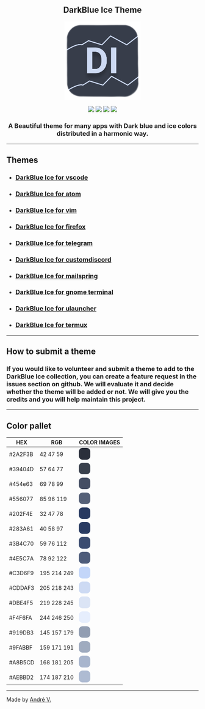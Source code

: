 <h2 align="center">DarkBlue Ice Theme</h2>
<p align="center">
<img src="images/darkblueiceicon.png" width="200"/>
</p>
<p align="center">
<img src="https://img.shields.io/badge/Downloads-243%2B-success"/> <img src="https://img.shields.io/badge/License-MIT-brightgreen"/> <img src="https://img.shields.io/badge/Version-v1.4-brightgreen"/> <img src="https://img.shields.io/badge/Themes-10-success"/>
</p>
<h3 align="center"> A Beautiful theme for many apps with Dark blue and ice colors distributed in a harmonic way. </h3>

---

## Themes

* ### [DarkBlue Ice for vscode](https://github.com/Dedsd/DarkBlue-Ice-for-vscode)
* ### [DarkBlue Ice for atom](https://github.com/Dedsd/DarkBlue-Ice-for-atom)
* ### [DarkBlue Ice for vim](https://github.com/Dedsd/DarkBlue-Ice-for-vim)
* ### [DarkBlue Ice for firefox](https://github.com/Dedsd/DarkBlue-Ice-for-firefox)
* ### [DarkBlue Ice for telegram](https://github.com/Dedsd/DarkBlue-Ice-for-telegram)
* ### [DarkBlue Ice for customdiscord](https://github.com/Dedsd/DarkBlue-Ice-for-customdiscord)
* ### [DarkBlue Ice for mailspring](https://github.com/Dedsd/DarkBlue-Ice-for-Mailspring)
* ### [DarkBlue Ice for gnome terminal](https://github.com/Dedsd/DarkBlue-Ice-for-gnome-terminal)
* ### [DarkBlue Ice for ulauncher](https://github.com/Dedsd/DarkBlue-Ice-for-ulauncher)
* ### [DarkBlue Ice for termux](https://github.com/Dedsd/DarkBlue-Ice-for-termux)

---

## How to submit a theme

### If you would like to volunteer and submit a theme to add to the DarkBlue Ice collection, you can create a feature request in the issues section on github. We will evaluate it and decide whether the theme will be added or not. We will give you the credits and you will help maintain this project.

---

## Color pallet

| HEX     | RGB      | COLOR IMAGES
| --------| ---------| ------------------|
| #2A2F3B | 42 47 59 | <img src="images/pallet/color1.png" width="30" />
| #39404D | 57 64 77 | <img src="images/pallet/color2.png" width="30" />
| #454e63 | 69 78 99 | <img src="images/pallet/color3.png" width="30" />
| #556077 | 85 96 119| <img src="images/pallet/color4.png" width="30" />
| #202F4E | 32 47 78 | <img src="images/pallet/color5.png" width="30" />
| #283A61 | 40 58 97 | <img src="images/pallet/color6.png" width="30" />
| #3B4C70 | 59 76 112| <img src="images/pallet/color7.png" width="30" />
| #4E5C7A | 78 92 122| <img src="images/pallet/color8.png" width="30" />
| #C3D6F9 | 195 214 249| <img src="images/pallet/color9.png" width="30" />
| #CDDAF3 | 205 218 243| <img src="images/pallet/color10.png" width="30" />
| #DBE4F5 | 219 228 245| <img src="images/pallet/color11.png" width="30" />
| #F4F6FA | 244 246 250| <img src="images/pallet/color12.png" width="30" />
| #919DB3 | 145 157 179| <img src="images/pallet/color13.png" width="30" />
| #9FABBF | 159 171 191| <img src="images/pallet/color14.png" width="30" />
| #A8B5CD | 168 181 205| <img src="images/pallet/color15.png" width="30" />
| #AEBBD2 | 174 187 210| <img src="images/pallet/color16.png" width="30" />

---

Made by [André V.](https://github.com/Dedsd)